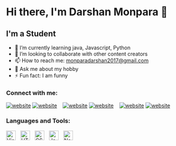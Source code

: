 # Hi there, I'm Darshan Monpara 👋 

## I'm a Student

- 🌱 I’m currently learning java, Javascript, Python
- 👯 I’m looking to collaborate with other content creators
- 📫 How to reach me: monparadarshan2017@gmail.com
- 💬 Ask me about my hobby
- ⚡ Fun fact: I am funny 

### Connect with me:

[![website](./img/linkedin-light.svg)](https://www.linkedin.com/in/darshan-monpara-0490b4221)
[![website](./img/linkedin-dark.svg)](https://www.linkedin.com/in/darshan-monpara-0490b4221/)
&nbsp;&nbsp;
[![website](./img/twitter-light.svg)](https://twitter.com/dgmonpara18)
[![website](./img/twitter-dark.svg)](https://twitter.com/dgmonpara18)
&nbsp;&nbsp;
[![website](./img/instagram-light.svg)](https://www.instagram.com/darshan_1805)
[![website](./img/instagram-dark.svg)](https://www.instagram.com/darshan_1805)

### Languages and Tools:

<img align="left" alt="Visual Studio Code" width="26px" src="https://cdn.jsdelivr.net/gh/devicons/devicon/icons/vscode/vscode-original.svg" style="padding-right:10px;" />
<img align="left" alt="HTML5" width="26px" src="https://cdn.jsdelivr.net/gh/devicons/devicon/icons/html5/html5-original.svg" style="padding-right:10px;" />
<img align="left" alt="CSS3" width="26px" src="https://cdn.jsdelivr.net/gh/devicons/devicon/icons/css3/css3-original.svg" style="padding-right:10px;" />
<img align="left" alt="JavaScript" width="26px" src="https://cdn.jsdelivr.net/gh/devicons/devicon/icons/javascript/javascript-original.svg" style="padding-right:10px;" />
<img align="left" alt="Node.js" width="26px" src="https://cdn.jsdelivr.net/gh/devicons/devicon/icons/nodejs/nodejs-original.svg" style="padding-right:10px;" />

<br />
<br />


